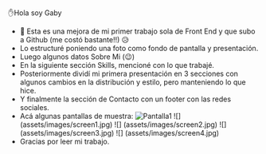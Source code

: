 ✋Hola soy Gaby
- 🌱 Esta es una mejora de mi primer trabajo sola de Front End y que subo a Github (me costó bastante!!) 😥
- Lo estructuré poniendo una foto como fondo de pantalla y presentación.
- Luego algunos datos Sobre Mi (😉)
- En la siguiente sección Skills, mencioné con lo que trabajé.
- Posteriormente dividí mi primera presentación en 3 secciones con algunos cambios en la distribución y estilo, pero manteniendo lo que hice.
- Y finalmente la sección de Contacto con un footer con las redes sociales.
- Acá algunas pantallas de muestra:
  ![Pantalla1](assets/images/screen1.jpg)
![] (assets/images/screen1.jpg)
![] (assets/images/screen2.jpg)
![] (assets/images/screen3.jpg)
![] (assets/images/screen4.jpg) 
- Gracias por leer mi trabajo.  

